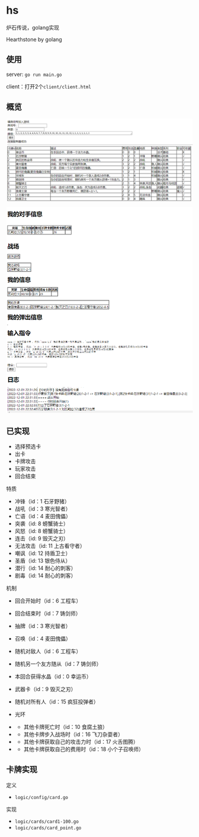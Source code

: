 # hs
炉石传说，golang实现

Hearthstone by golang

## 使用

server: `go run main.go`

client：打开2个`client/client.html`

## 概览

![](./example/overview/1.png)

![](./example/overview/2.png)

## 已实现

- 选择预选卡
- 出卡
- 卡牌攻击
- 玩家攻击
- 回合结束

特质
- 冲锋（id：1 石牙野猪）
- 战吼（id：3 寒光智者）
- 亡语（id：4 麦田傀儡）
- 突袭（id: 8 螃蟹骑士）
- 风怒（id: 8 螃蟹骑士）
- 连击（id: 9 毁灭之刃）
- 无法攻击（id: 11 上古看守者）
- 嘲讽（id: 12 持盾卫士）
- 圣盾（id: 13 银色侍从）
- 潜行（id: 14 耐心的刺客）
- 剧毒（id: 14 耐心的刺客）

机制
- 回合开始时（id：6 工程车）
- 回合结束时（id：7 铸剑师）
- 抽牌（id：3 寒光智者）
- 召唤（id：4 麦田傀儡）
- 随机对敌人（id：6 工程车）
- 随机另一个友方随从（id：7 铸剑师）
- 本回合获得水晶（id：0 幸运币）
- 武器卡（id：9 毁灭之刃）
- 随机对所有人（id：15 疯狂投弹者）

- 光环
- - 其他卡牌死亡时（id：10 食腐土狼）
- - 其他卡牌步入战场时（id：16 飞刀杂耍者）
- - 其他卡牌获取自己的攻击力时（id：17 火舌图腾）
- - 其他卡牌获取自己的费用时（id：18 小个子召唤师）

## 卡牌实现

定义
- `logic/config/card.go`

实现
- `logic/cards/card1-100.go`
- `logic/cards/card_point.go`
